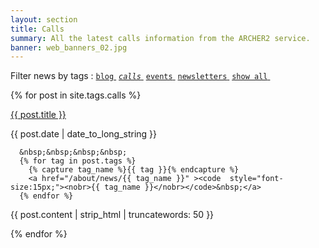 ```yaml
---
layout: section
title: Calls
summary: All the latest calls information from the ARCHER2 service.
banner: web_banners_02.jpg
---
```


Filter news by tags :  <a href="/about/news/blog"><code class="highligher-rouge"><nobr>blog</nobr></code>&nbsp;</a>        <a href="/about/news/calls"><code class="highligher-rouge"><nobr><i>calls</i></nobr></code>&nbsp;</a>        <a href="/about/news/events"><code class="highligher-rouge"><nobr>events</nobr></code>&nbsp;</a>          <a href="/about/news/newsletters"><code class="highligher-rouge"><nobr>newsletters</nobr></code>&nbsp;</a>          <a href="/about/news/"><code class="highligher-rouge"><nobr>show all</nobr></code>&nbsp;</a> 


{% for post in site.tags.calls %}
<div class="post-area">
  <a href="{{ post.url | prepend: site.baseurl }}" class="bold">{{ post.title }}</a>
  <p class="post-date">{{ post.date | date_to_long_string }}

      &nbsp;&nbsp;&nbsp;&nbsp;
      {% for tag in post.tags %}
        {% capture tag_name %}{{ tag }}{% endcapture %}
        <a href="/about/news/{{ tag_name }}" ><code  style="font-size:15px;"><nobr>{{ tag_name }}</nobr></code>&nbsp;</a>
      {% endfor %}         
  </p>

  <p>
    {{ post.content | strip_html | truncatewords: 50 }}
  </p>
</div>
{% endfor %}




